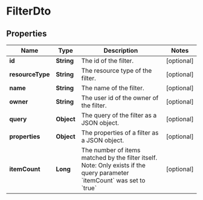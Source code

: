 

# FilterDto


## Properties

Name | Type | Description | Notes
------------ | ------------- | ------------- | -------------
**id** | **String** | The id of the filter. |  [optional]
**resourceType** | **String** | The resource type of the filter. |  [optional]
**name** | **String** | The name of the filter. |  [optional]
**owner** | **String** | The user id of the owner of the filter. |  [optional]
**query** | **Object** | The query of the filter as a JSON object. |  [optional]
**properties** | **Object** | The properties of a filter as a JSON object. |  [optional]
**itemCount** | **Long** |  The number of items matched by the filter itself. Note: Only exists if the query parameter &#x60;itemCount&#x60; was set to &#x60;true&#x60; |  [optional]



